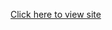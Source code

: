 [Click here to view site](https://raw.githack.com/myles-i/mutli-airport-flight-search/master/index.html)

